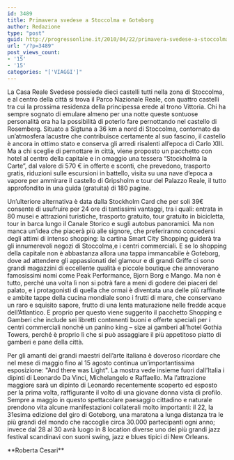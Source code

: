 ```yaml
---
id: 3489
title: Primavera svedese a Stoccolma e Goteborg
author: Redazione
type: "post"
guid: http://progressonline.it/2010/04/22/primavera-svedese-a-stoccolma-e-goteborg/
url: "/?p=3489"
post_views_count:
- '15'
- '15'
categories: "['VIAGGI']"
---
```


La Casa Reale Svedese possiede dieci castelli tutti nella zona di Stoccolma, e al centro della città si trova il Parco Nazionale Reale, con quattro castelli tra cui la prossima residenza della principessa erede al trono Vittoria. Chi ha sempre sognato di emulare almeno per una notte queste sontuose personalità ora ha la possibilità di poterlo fare pernottando nel castello di Rosemberg. Situato a Sigtuna a 36 km a nord di Stoccolma, contornato da un’atmosfera lacustre che contribuisce certamente al suo fascino, il castello è ancora in ottimo stato e conserva gli arredi risalenti all’epoca di Carlo XIII. Ma a chi sceglie di pernottare in città, viene proposto un pacchetto con hotel al centro della capitale e in omaggio una tessera “Stockholmà la Carte”, dal valore di 570 € in offerte e sconti, che prevedono, trasporto gratis, riduzioni sulle escursioni in battello, visita su una nave d’epoca a vapore per ammirare il castello di Gripsholm e tour del Palazzo Reale, il tutto approfondito in una guida (gratuita) di 180 pagine.

Un’ulteriore alternativa è data dalla Stockholm Card che per soli 39€ consente di usufruire per 24 ore di tantissimi vantaggi, tra i quali: entrata in 80 musei e attrazioni turistiche, trasporto gratuito, tour gratuito in bicicletta, tour in barca lungo il Canale Storico e sugli autobus panoramici. Ma non manca un’idea che piacerà più alle signore, che preferiranno concedersi degli attimi di intenso shopping: la cartina Smart City Shopping guiderà tra gli innumerevoli negozi di Stoccolma,e i centri commerciali. E se lo shopping della capitale non è abbastanza allora una tappa immancabile è Goteborg, dove ad attendere gli appassionati del glamour e di grandi Griffe ci sono grandi magazzini di eccellente qualità e piccole boutique che annoverano famosissimi nomi come Peak Performance, Bjorn Borg e Mango. Ma non è tutto, perché una volta lì non si potrà fare a meni di godere dei piaceri del palato, e i protagonisti di quella che ormai è diventata una delle più raffinate e ambite tappe della cucina mondiale sono i frutti di mare, che conservano un raro e squisito sapore, frutto di una lenta maturazione nelle fredde acque dell’Atlantico. E proprio per questo viene suggerito il pacchetto Shopping e Gamberi che include sei libretti contenenti buoni e offerte speciali per i centri commerciali nonché un panino king – size ai gamberi all’hotel Gothia Towers, perché è proprio lì che si può assaggiare il più appetitoso piatto di gamberi e pane della città.

Per gli amanti dei grandi maestri dell’arte italiana è doveroso ricordare che nel mese di maggio fino al 15 agosto continua un’importantissima esposizione: "And there was Light". La mostra vede insieme fuori dall’Italia i dipinti di Leonardo Da Vinci, Michelangelo e Raffaello. Ma l’attrazione maggiore sarà un dipinto di Leonardo recentemente scoperto ed esposto per la prima volta, raffigurante il volto di una giovane donna vista di profilo. Sempre a maggio in questo spettacolare paesaggio cittadino e naturale prendono vita alcune manifestazioni collaterali molto importanti: il 22, la 31esima edizione del giro di Goteborg, una maratona a lunga distanza tra le più grandi del mondo che raccoglie circa 30.000 partecipanti ogni anno; invece dal 28 al 30 avrà luogo in 8 location diverse uno dei più grandi jazz festival scandinavi con suoni swing, jazz e blues tipici di New Orleans.

<div style="margin: 0cm 0cm 10pt"> </div><div style="margin: 0cm 0cm 10pt"> **Roberta Cesari**</div>